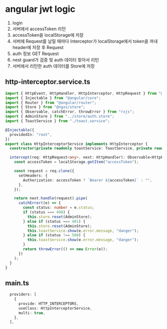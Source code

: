 # angular jwt logic

1. login
2. 서버에서 accessToken 리턴
3. accessToken을 localStorage에 저장
4. 서버에 Request를 날릴 때마다 Interceptor가 localStorage에서 token을 꺼내 header에 저장 후 Request
5. auth 정보 GET Request
6. nest guard가 검증 및 auth 데이터 찾아서 리턴
7. 서버에서 리턴한 auth 데이터를 Store에 저장

## http-interceptor.service.ts

```ts
import { HttpEvent, HttpHandler, HttpInterceptor, HttpRequest } from "@angular/common/http";
import { Injectable } from "@angular/core";
import { Router } from "@angular/router";
import { Store } from "@ngxs/store";
import { Observable, catchError, throwError } from "rxjs";
import { AdminStore } from "../store/auth.store";
import { ToastService } from "./toast.service";

@Injectable({
  providedIn: "root",
})
export class HttpInterceptorService implements HttpInterceptor {
  constructor(private readonly toastService: ToastService, private readonly store: Store, private readonly router: Router) {}

  intercept(req: HttpRequest<any>, next: HttpHandler): Observable<HttpEvent<any>> {
    const accessToken = localStorage.getItem("accessToken");

    const request = req.clone({
      setHeaders: {
        Authorization: accessToken ? `Bearer ${accessToken}` : "",
      },
    });

    return next.handle(request).pipe(
      catchError((e) => {
        const status: number = e.status;
        if (status === 498) {
          this.store.reset(AdminStore);
        } else if (status === 401) {
          this.store.reset(AdminStore);
          this.toastService.show(e.error.message, "danger");
        } else if (status !== 500) {
          this.toastService.show(e.error.message, "danger");
        }
        return throwError(() => new Error(e));
      })
    );
  }
}
```

## main.ts

```ts
  providers: [
    {
      provide: HTTP_INTERCEPTORS,
      useClass: HttpInterceptorService,
      multi: true,
    },
  ],
```

